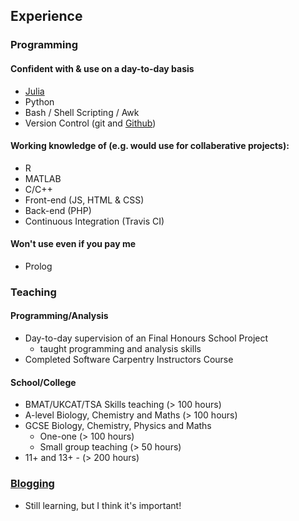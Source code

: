 ## Experience

### Programming

#### Confident with & use on a day-to-day basis
- [Julia](http://julialang.org)
- Python
- Bash / Shell Scripting / Awk
- Version Control (git and [Github](https://github.com/alexmorley))

#### Working knowledge of (e.g. would use for collaberative projects):
- R
- MATLAB
- C/C++
- Front-end (JS, HTML & CSS)
- Back-end (PHP)
- Continuous Integration (Travis CI)

#### Won't use even if you pay me
- Prolog

### Teaching

#### Programming/Analysis
- Day-to-day supervision of an Final Honours School Project
	- taught programming and analysis skills
- Completed Software Carpentry Instructors Course

#### School/College
- BMAT/UKCAT/TSA Skills teaching (> 100 hours)
- A-level Biology, Chemistry and Maths (> 100 hours)
- GCSE Biology, Chemistry, Physics and Maths
	- One-one (> 100 hours)
	- Small group teaching (> 50 hours)
- 11+ and 13+ - (> 200 hours)

### [Blogging](http://alexmorley.me/scienceblog/)
- Still learning, but I think it's important! 
